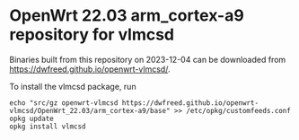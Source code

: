 OpenWrt 22.03 arm_cortex-a9 repository for vlmcsd
========

Binaries built from this repository on 2023-12-04 can be downloaded from <https://dwfreed.github.io/openwrt-vlmcsd/>.

To install the vlmcsd package, run

```
echo "src/gz openwrt-vlmcsd https://dwfreed.github.io/openwrt-vlmcsd/OpenWrt_22.03/arm_cortex-a9/base" >> /etc/opkg/customfeeds.conf
opkg update
opkg install vlmcsd
```

